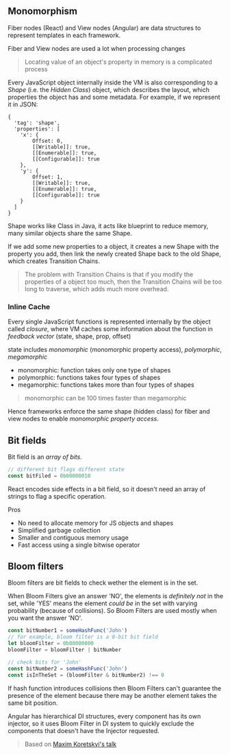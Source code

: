## Monomorphism

Fiber nodes (React) and View nodes (Angular) are data structures to represent templates in each framework.

Fiber and View nodes are used a lot when processing changes

> Locating value of an object's property in memory is a complicated process

Every JavaScript object internally inside the VM is also corresponding to a *Shape* (i.e. the *Hidden Class*) object, which describes the layout, which properties the object has and some metadata. For example, if we represent it in JSON:

```
{
  'tag': 'shape',
  'properties': [
    'x': {
        Offset: 0,
        [[Writable]]: true,
        [[Enumerable]]: true,
        [[Configurable]]: true
    },
    'y': {
        Offset: 1,
        [[Writable]]: true,
        [[Enumerable]]: true,
        [[Configurable]]: true
    }
  ]
}
```

Shape works like Class in Java, it acts like blueprint to reduce memory, many similar objects share the same Shape.

If we add some new properties to a object, it creates a new Shape with the property you add, then link the newly created Shape back to the old Shape, which creates Transition Chains.

> The problem with Transition Chains is that if you modify the properties of a object too much, then the Transition Chains will be too long to traverse, which adds much more overhead.

### Inline Cache

Every single JavaScript functions is represented internally by the object called *closure*, where VM caches some information about the function in *feedback vector* (state, shape, prop, offset)

state includes *monomorphic* (monomorphic property access), *polymorphic*, *megamorphic*

- monomorphic: function takes only one type of shapes
- polymorphic: functions takes four types of shapes
- megamorphic: functions takes more than four types of shapes

> monomorphic can be 100 times faster than megamorphic

Hence frameworks enforce the same shape (hidden class) for fiber and view nodes to enable *monomorphic property access*.

## Bit fields

Bit field is an *array of bits*.

```javascript
// different bit flags different state
const bitFiled = 0b00000010
```

React encodes side effects in a bit field, so it doesn't need an array of strings to flag a specific operation.

Pros

- No need to allocate memory for JS objects and shapes
- Simplified garbage collection
- Smaller and contiguous memory usage
- Fast access using a single bitwise operator

## Bloom filters

Bloom filters are bit fields to check wether the element is in the set.

When Bloom Filters give an answer 'NO', the elements is *definitely not* in the set, while 'YES' means the element *could be* in the set with varying probability (because of collisions). So Bloom Filters are used mostly when you want the answer 'NO'.

```javascript
const bitNumber1 = someHashFunc('John')
// for example, bloom filter is a 8-bit bit field
let bloomFilter = 0b00000000
bloomFilter = bloomFilter | bitNumber

// check bits for 'John'
const bitNumber2 = someHashFunc('John')
const isInTheSet = (bloomFilter & bitNumber2) !== 0
```

If hash function introduces collisions then Bloom Filters can't guarantee the presence of the element because there may be another element takes the same bit position.

Angular has hierarchical DI structures, every component has its own injector, so it uses Bloom Filter in DI system to quickly exclude the components that doesn't have the Injector requested.

> Based on [Maxim Koretskyi's talk](https://www.youtube.com/watch?v=_VHNTC67NR8&list=WL&index=94&t=0s)
